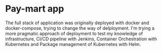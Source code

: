 # Pay-mart app

The full stack of application was originally deployed with docker and docker-compose, trying to change the way of delployment. I'm trying a more pragmatic approach of deployment to test my knowledge of infrastructure, CI/CD pipeline with Jenkins, Container Orchestration with Kubernetes and Package management of Kubernetes with Helm. 


